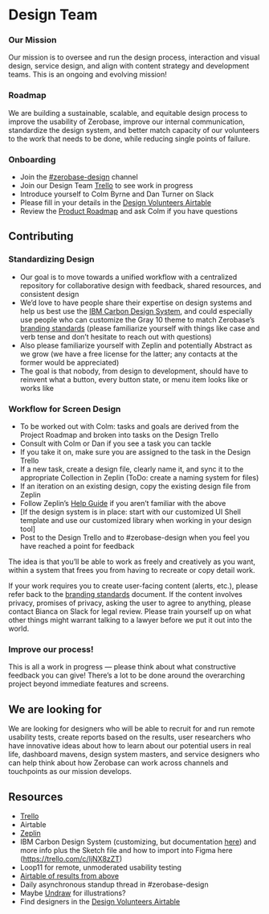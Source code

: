 # Design Team

### Our Mission
Our mission is to oversee and run the design process, interaction and visual design, service design, and align with content strategy and development teams. This is an ongoing and evolving mission!

### Roadmap
We are building a sustainable, scalable, and equitable design process to improve the usability of Zerobase, improve our internal communication, standardize the design system, and better match capacity of our volunteers to the work that needs to be done, while reducing single points of failure.

### Onboarding
- Join the [#zerobase-design](https://necsi-edu.slack.com/archives/C010M0HCLSZ) channel
- Join our Design Team [Trello](https://trello.com/invite/b/fzH9yBqw/0df09c45fae07ec53ce6466def705a13/design-team) to see work in progress
- Introduce yourself to Colm Byrne and Dan Turner on Slack
- Please fill in your details in the [Design Volunteers Airtable](https://airtable.com/invite/l?inviteId=invtx1JjHLdLKlOU2&inviteToken=f5188616fb2d7800bfba63495008123887e8f5b97c6d45b3667f280bd84febd7)
- Review the [Product Roadmap](https://github.com/zerobase-io/smart-tracing/wiki/Product-Roadmap) and ask Colm if you have questions

## Contributing

### Standardizing Design
- Our goal is to move towards a unified workflow with a centralized repository for collaborative design with feedback, shared resources, and consistent design
- We’d love to have people share their expertise on design systems and help us best use the [IBM Carbon Design System](https://www.carbondesignsystem.com/), and could especially use people who can customize the Gray 10 theme to match Zerobase’s [branding standards](https://docs.google.com/document/d/19h08-mGDmZfj0E_XjlCtUZI_Hi67uIWDbkSxPz7ghRI/edit) (please familiarize yourself with things like case and verb tense and don’t hesitate to reach out with questions)
- Also please familiarize yourself with Zeplin and potentially Abstract as we grow (we have a free license for the latter; any contacts at the former would be appreciated)
- The goal is that nobody, from design to development, should have to reinvent what a button, every button state, or menu item looks like or works like

### Workflow for Screen Design
- To be worked out with Colm: tasks and goals are derived from the Project Roadmap and broken into tasks on the Design Trello
- Consult with Colm or Dan if you see a task you can tackle
- If you take it on, make sure you are assigned to the task in the Design Trello
- If a new task, create a design file, clearly name it, and sync it to the appropriate Collection in Zeplin (ToDo: create a naming system for files)
- If an iteration on an existing design, copy the existing design file from Zeplin
- Follow Zeplin’s [Help Guide](https://support.zeplin.io/en/) if you aren’t familiar with the above
- [If the design system is in place: start with our customized UI Shell template and use our customized library when working in your design tool]
- Post to the Design Trello and to #zerobase-design when you feel you have reached a point for feedback

The idea is that you’ll be able to work as freely and creatively as you want, within a system that frees you from having to recreate or copy detail work.

If your work requires you to create user-facing content (alerts, etc.), please refer back to the [branding standards](https://docs.google.com/document/d/19h08-mGDmZfj0E_XjlCtUZI_Hi67uIWDbkSxPz7ghRI/edit) document. If the content involves privacy, promises of privacy, asking the user to agree to anything, please contact Bianca on Slack for legal review. Please train yourself up on what other things might warrant talking to a lawyer before we put it out into the world.

### Improve our process!
This is all a work in progress — please think about what constructive feedback you can give! There’s a lot to be done around the overarching project beyond immediate features and screens.

## We are looking for
We are looking for designers who will be able to recruit for and run remote usability tests, create reports based on the results, user researchers who have innovative ideas about how to learn about our potential users in real life, dashboard mavens, design system masters, and service designers who can help think about how Zerobase can work across channels and touchpoints as our mission develops.

## Resources
- [Trello](https://trello.com/invite/b/fzH9yBqw/0df09c45fae07ec53ce6466def705a13/design-team)
- Airtable
- [Zeplin](https://zpl.io/brZw9O1)
- IBM Carbon Design System (customizing, but documentation [here](https://www.carbondesignsystem.com/)) and more info plus the Sketch file and how to import into Figma here (https://trello.com/c/IjNX8zZT)
- Loop11 for remote, unmoderated usability testing
- [Airtable of results from above](https://airtable.com/invite/l?inviteId=invWGixR872We8jvo&inviteToken=0b7841e9eaf29c0920963b1ec7a587ec93c102c4fb0314f5edbdb56d8f8d1fef)
- Daily asynchronous standup thread in #zerobase-design
- Maybe [Undraw](https://undraw.co/illustrations) for illustrations?
- Find designers in the [Design Volunteers Airtable](https://airtable.com/invite/l?inviteId=invtx1JjHLdLKlOU2&inviteToken=f5188616fb2d7800bfba63495008123887e8f5b97c6d45b3667f280bd84febd7)

